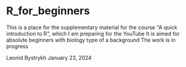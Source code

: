 # R_for_beginners
This is a place for the supplementary material for the course "A quick introduction to R", which I am preparing for the YouTube
It is aimed for absolute beginners with biology type of a background
The work is in progress

Leonid Bystrykh
January 23, 2024
